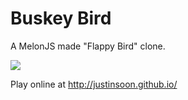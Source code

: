 Buskey Bird
===========

A MelonJS made "Flappy Bird" clone.

![](http://puu.sh/oOMLl/b329ce227c.png)

Play online at http://justinsoon.github.io/
